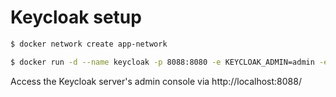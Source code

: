# Keycloak setup

```sh
$ docker network create app-network

$ docker run -d --name keycloak -p 8088:8080 -e KEYCLOAK_ADMIN=admin -e KEYCLOAK_ADMIN_PASSWORD=admin --net app-network quay.io/keycloak/keycloak:22.0.1 start-dev
```

Access the Keycloak server's admin console via http://localhost:8088/
